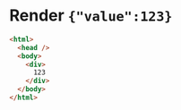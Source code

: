 # Render `{"value":123}`

```html
<html>
  <head />
  <body>
    <div>
      123
    </div>
  </body>
</html>
```
